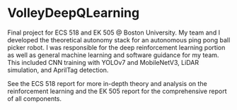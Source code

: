 # VolleyDeepQLearning

Final project for ECS 518 and EK 505 @ Boston University. My team and I developed the theoretical autonomy stack for an autonomous ping pong ball picker robot. I was responsible for the deep reinforcement learning portion as well as general machine learning and software guidance for my team. This included CNN training with YOLOv7 and MobileNetV3, LiDAR simulation, and AprilTag detection.


See the ECS 518 report for more in-depth theory and analysis on the reinforcement learning and the EK 505 report for the comprehensive report of all components.
